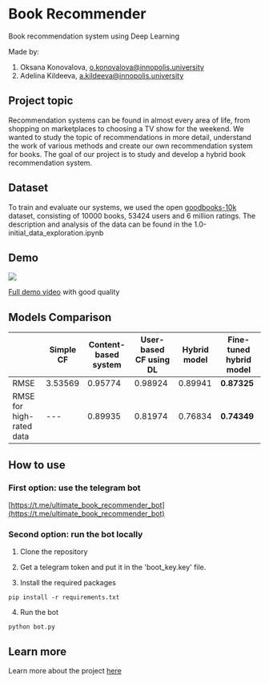 # Book Recommender 
Book recommendation system using Deep Learning

Made by:
1. Oksana Konovalova, o.konovalova@innopolis.university
2. Adelina Kildeeva, a.kildeeva@innopolis.university

## Project topic
Recommendation systems can be found in almost every area of life, from shopping on marketplaces to choosing a TV show for the weekend. 
We wanted to study the topic of recommendations in more detail, understand the work of various methods and create our own recommendation system for books. 
The goal of our project is to study and develop a hybrid book recommendation system.

## Dataset
To train and evaluate our systems, we used the open [goodbooks-10k](https://github.com/zygmuntz/goodbooks-10k) dataset, consisting of 10000 books, 53424 users and 6 million ratings. 
The description and analysis of the data can be found in the 1.0-initial_data_exploration.ipynb

## Demo
![](figures/demo.gif)

[Full demo video](https://drive.google.com/file/d/16WNmHHeeOHjvKeEKwjL5OXO3IxJCNzvT/view?usp=sharing) with good quality

## Models Comparison
|                          | Simple CF | Content-based system | User-based CF using DL | Hybrid model | Fine-tuned hybrid model |
|--------------------------|-----------|----------------------|------------------------|--------------|-------------------------|
| RMSE                     |  3.53569  |       0.95774        |        0.98924         |    0.89941   |       **0.87325**       |
| RMSE for high-rated data |    ---    |       0.89935        |        0.81974         |    0.76834   |       **0.74349**       |

## How to use
### First option: use the telegram bot 
[https://t.me/ultimate_book_recommender_bot](https://t.me/ultimate_book_recommender_bot)

### Second option: run the bot locally
1. Clone the repository

2. Get a telegram token and put it in the 'boot_key.key' file.

3. Install the required packages
```
pip install -r requirements.txt
```

4. Run the bot
```
python bot.py
```
## Learn more
Learn more about the project [here](Final_technical_report.pdf)
